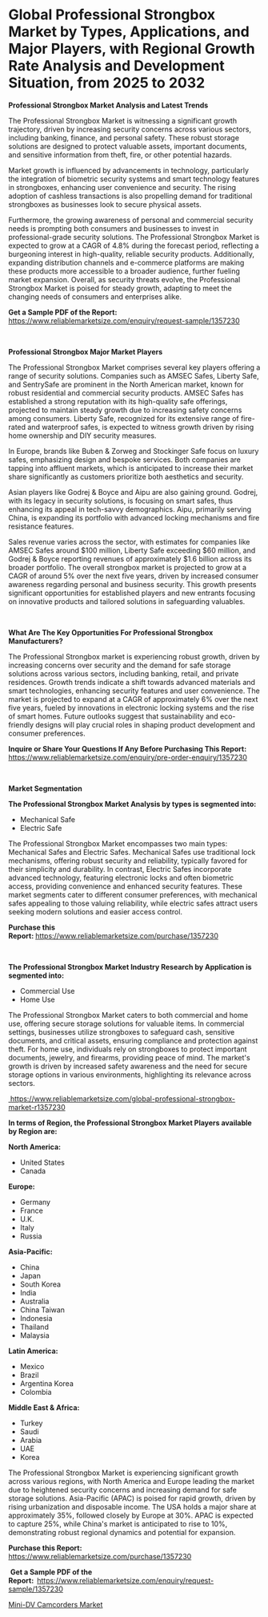 <p><h1>Global Professional Strongbox Market by Types, Applications, and Major Players, with Regional Growth Rate Analysis and Development Situation, from 2025 to 2032</h1></p><p><strong>Professional Strongbox Market Analysis and Latest Trends</strong></p>
<p><p>The Professional Strongbox Market is witnessing a significant growth trajectory, driven by increasing security concerns across various sectors, including banking, finance, and personal safety. These robust storage solutions are designed to protect valuable assets, important documents, and sensitive information from theft, fire, or other potential hazards.</p><p>Market growth is influenced by advancements in technology, particularly the integration of biometric security systems and smart technology features in strongboxes, enhancing user convenience and security. The rising adoption of cashless transactions is also propelling demand for traditional strongboxes as businesses look to secure physical assets.</p><p>Furthermore, the growing awareness of personal and commercial security needs is prompting both consumers and businesses to invest in professional-grade security solutions. The Professional Strongbox Market is expected to grow at a CAGR of 4.8% during the forecast period, reflecting a burgeoning interest in high-quality, reliable security products. Additionally, expanding distribution channels and e-commerce platforms are making these products more accessible to a broader audience, further fueling market expansion. Overall, as security threats evolve, the Professional Strongbox Market is poised for steady growth, adapting to meet the changing needs of consumers and enterprises alike.</p></p>
<p><strong>Get a Sample PDF of the Report:&nbsp;</strong> <a href="https://www.reliablemarketsize.com/enquiry/request-sample/1357230?utm_campaign=2242&utm_medium=2&utm_source=Github&utm_content=ia&utm_term=09022025&utm_id=professional-strongbox">https://www.reliablemarketsize.com/enquiry/request-sample/1357230</a></p>
<p>&nbsp;</p>
<p><strong>Professional Strongbox Major Market Players</strong></p>
<p><p>The Professional Strongbox Market comprises several key players offering a range of security solutions. Companies such as AMSEC Safes, Liberty Safe, and SentrySafe are prominent in the North American market, known for robust residential and commercial security products. AMSEC Safes has established a strong reputation with its high-quality safe offerings, projected to maintain steady growth due to increasing safety concerns among consumers. Liberty Safe, recognized for its extensive range of fire-rated and waterproof safes, is expected to witness growth driven by rising home ownership and DIY security measures.</p><p>In Europe, brands like Buben & Zorweg and Stockinger Safe focus on luxury safes, emphasizing design and bespoke services. Both companies are tapping into affluent markets, which is anticipated to increase their market share significantly as customers prioritize both aesthetics and security.</p><p>Asian players like Godrej & Boyce and Aipu are also gaining ground. Godrej, with its legacy in security solutions, is focusing on smart safes, thus enhancing its appeal in tech-savvy demographics. Aipu, primarily serving China, is expanding its portfolio with advanced locking mechanisms and fire resistance features.</p><p>Sales revenue varies across the sector, with estimates for companies like AMSEC Safes around $100 million, Liberty Safe exceeding $60 million, and Godrej & Boyce reporting revenues of approximately $1.6 billion across its broader portfolio. The overall strongbox market is projected to grow at a CAGR of around 5% over the next five years, driven by increased consumer awareness regarding personal and business security. This growth presents significant opportunities for established players and new entrants focusing on innovative products and tailored solutions in safeguarding valuables.</p></p>
<p>&nbsp;</p>
<p><strong>What Are The Key Opportunities For Professional Strongbox Manufacturers?</strong></p>
<p><p>The Professional Strongbox market is experiencing robust growth, driven by increasing concerns over security and the demand for safe storage solutions across various sectors, including banking, retail, and private residences. Growth trends indicate a shift towards advanced materials and smart technologies, enhancing security features and user convenience. The market is projected to expand at a CAGR of approximately 6% over the next five years, fueled by innovations in electronic locking systems and the rise of smart homes. Future outlooks suggest that sustainability and eco-friendly designs will play crucial roles in shaping product development and consumer preferences.</p></p>
<p><strong>Inquire or Share Your Questions If Any Before Purchasing This Report:</strong> <a href="https://www.reliablemarketsize.com/enquiry/pre-order-enquiry/1357230?utm_campaign=2242&utm_medium=2&utm_source=Github&utm_content=ia&utm_term=09022025&utm_id=professional-strongbox">https://www.reliablemarketsize.com/enquiry/pre-order-enquiry/1357230</a></p>
<p>&nbsp;</p>
<p><strong>Market Segmentation</strong></p>
<p><strong>The Professional Strongbox Market Analysis by types is segmented into:</strong></p>
<p><ul><li>Mechanical Safe</li><li>Electric Safe</li></ul></p>
<p><p>The Professional Strongbox Market encompasses two main types: Mechanical Safes and Electric Safes. Mechanical Safes use traditional lock mechanisms, offering robust security and reliability, typically favored for their simplicity and durability. In contrast, Electric Safes incorporate advanced technology, featuring electronic locks and often biometric access, providing convenience and enhanced security features. These market segments cater to different consumer preferences, with mechanical safes appealing to those valuing reliability, while electric safes attract users seeking modern solutions and easier access control.</p></p>
<p><strong>Purchase this Report:&nbsp;</strong><a href="https://www.reliablemarketsize.com/purchase/1357230?utm_campaign=2242&utm_medium=2&utm_source=Github&utm_content=ia&utm_term=09022025&utm_id=professional-strongbox">https://www.reliablemarketsize.com/purchase/1357230</a></p>
<p>&nbsp;</p>
<p><strong>The Professional Strongbox Market Industry Research by Application is segmented into:</strong></p>
<p><ul><li>Commercial Use</li><li>Home Use</li></ul></p>
<p><p>The Professional Strongbox Market caters to both commercial and home use, offering secure storage solutions for valuable items. In commercial settings, businesses utilize strongboxes to safeguard cash, sensitive documents, and critical assets, ensuring compliance and protection against theft. For home use, individuals rely on strongboxes to protect important documents, jewelry, and firearms, providing peace of mind. The market's growth is driven by increased safety awareness and the need for secure storage options in various environments, highlighting its relevance across sectors.</p></p>
<p><a href="https://www.reliablemarketsize.com/global-professional-strongbox-market-r1357230?utm_campaign=2242&utm_medium=2&utm_source=Github&utm_content=ia&utm_term=09022025&utm_id=professional-strongbox">&nbsp;https://www.reliablemarketsize.com/global-professional-strongbox-market-r1357230</a></p>
<p><strong>In terms of Region, the Professional Strongbox Market Players available by Region are:</strong></p>
<p>
    <p> <strong> North America: </strong>
        <ul>
            <li>United States</li>
            <li>Canada</li>
        </ul>
        </p> 
    <p> <strong> Europe: </strong>
        <ul>
            <li>Germany</li>
            <li>France</li>
            <li>U.K.</li>
            <li>Italy</li>
            <li>Russia</li>
        </ul>
        </p> 
    <p> <strong> Asia-Pacific: </strong>
        <ul>
            <li>China</li>
            <li>Japan</li>
            <li>South Korea</li>
            <li>India</li>
            <li>Australia</li>
            <li>China Taiwan</li>
            <li>Indonesia</li>
            <li>Thailand</li>
            <li>Malaysia</li>
        </ul>
        </p> 
    <p> <strong> Latin America: </strong>
        <ul>
            <li>Mexico</li>
            <li>Brazil</li>
            <li>Argentina Korea</li>
            <li>Colombia</li>
        </ul>
        </p> 
    <p> <strong> Middle East & Africa: </strong>
        <ul>
            <li>Turkey</li>
            <li>Saudi</li>
            <li>Arabia</li>
            <li>UAE</li>
            <li>Korea</li>
        </ul>
    </p>
    </p>
<p><p>The Professional Strongbox Market is experiencing significant growth across various regions, with North America and Europe leading the market due to heightened security concerns and increasing demand for safe storage solutions. Asia-Pacific (APAC) is poised for rapid growth, driven by rising urbanization and disposable income. The USA holds a major share at approximately 35%, followed closely by Europe at 30%. APAC is expected to capture 25%, while China's market is anticipated to rise to 10%, demonstrating robust regional dynamics and potential for expansion.</p></p>
<p><strong>Purchase this Report: </strong><a href="https://www.reliablemarketsize.com/purchase/1357230?utm_campaign=2242&utm_medium=2&utm_source=Github&utm_content=ia&utm_term=09022025&utm_id=professional-strongbox">https://www.reliablemarketsize.com/purchase/1357230</a></p>
<p>&nbsp;<strong>Get a Sample PDF of the Report:&nbsp;&nbsp;</strong><a href="https://www.reliablemarketsize.com/enquiry/request-sample/1357230?utm_campaign=2242&utm_medium=2&utm_source=Github&utm_content=ia&utm_term=09022025&utm_id=professional-strongbox">https://www.reliablemarketsize.com/enquiry/request-sample/1357230</a></p>
<p><strong></strong></p>
<p><p><a href="https://github.com/suleimannichelle7/Market-Research-Report-List-1/blob/main/mini-dv-camcorders-market.md?utm_campaign=2242&utm_medium=2&utm_source=Github&utm_content=ia&utm_term=09022025&utm_id=professional-strongbox">Mini-DV Camcorders Market</a></p></p>
